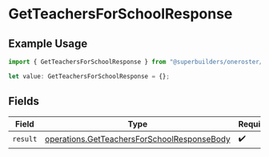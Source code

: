 # GetTeachersForSchoolResponse

## Example Usage

```typescript
import { GetTeachersForSchoolResponse } from "@superbuilders/oneroster/models/operations";

let value: GetTeachersForSchoolResponse = {};
```

## Fields

| Field                                                                                                      | Type                                                                                                       | Required                                                                                                   | Description                                                                                                |
| ---------------------------------------------------------------------------------------------------------- | ---------------------------------------------------------------------------------------------------------- | ---------------------------------------------------------------------------------------------------------- | ---------------------------------------------------------------------------------------------------------- |
| `result`                                                                                                   | [operations.GetTeachersForSchoolResponseBody](../../models/operations/getteachersforschoolresponsebody.md) | :heavy_check_mark:                                                                                         | N/A                                                                                                        |